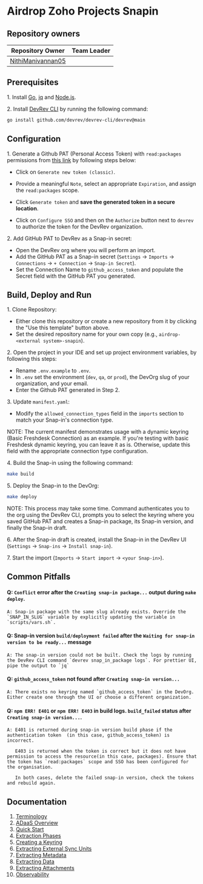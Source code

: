 # Airdrop Zoho Projects Snapin

## Repository owners

| Repository Owner | Team Leader |
| ---------------- | ----------- |
| [NithiManivannan05](https://github.com/NithiManivannan05)          |             |

## Prerequisites

1\. Install [Go](https://go.dev/doc/install), [jq](https://jqlang.github.io/jq/download/) and [Node.js](https://nodejs.org/en/download/package-manager).

2\. Install [DevRev CLI](https://github.com/devrev/devrev-cli) by running the following command:

```bash
go install github.com/devrev/devrev-cli/devrev@main
```

## Configuration

1\. Generate a Github PAT (Personal Access Token) with `read:packages` permissions from [this link](https://github.com/settings/tokens) by following steps below:

- Click on `Generate new token (classic)`.

- Provide a meaningful `Note`, select an appropriate `Expiration`, and assign the `read:packages` scope.

- Click `Generate token` and **save the generated token in a secure location**.

- Click on `Configure SSO` and then on the `Authorize` button next to `devrev` to authorize the token for the DevRev organization.

2\. Add GitHub PAT to DevRev as a Snap-in secret:

- Open the DevRev org where you will perform an import.
- Add the GitHub PAT as a Snap-in secret (`Settings` -> `Imports` -> `Connections` -> `+ Connection` -> `Snap-in Secret`).
- Set the Connection Name to `github_access_token` and populate the Secret field with the GitHub PAT you generated.

## Build, Deploy and Run

1\. Clone Repository:

- Either clone this repository or create a new repository from it by clicking the "Use this template" button above.
- Set the desired repository name for your own copy (e.g., `airdrop-<external system>-snapin`).

2\. Open the project in your IDE and set up project environment variables, by following this steps:

- Rename `.env.example` to `.env`.
- In `.env` set the environment (`dev`, `qa`, or `prod`), the DevOrg slug of your organization, and your email.
- Enter the Github PAT generated in Step 2.

3\. Update `manifest.yaml`:

- Modify the `allowed_connection_types` field in the `imports` section to match your Snap-in's connection type.

NOTE: The current manifest demonstrates usage with a dynamic keyring (Basic Freshdesk Connection) as an example. If you're testing with basic Freshdesk dynamic keyring, you can leave it as is. Otherwise, update this field with the appropriate connection type configuration.

4\. Build the Snap-in using the following command:

```bash
make build
```

5\. Deploy the Snap-in to the DevOrg:

```bash
make deploy
```

NOTE: This process may take some time. Command authenticates you to the org using the DevRev CLI, prompts you to select the keyring where you saved GitHub PAT and creates a Snap-in package, its Snap-in version, and finally the Snap-in draft.

6\. After the Snap-in draft is created, install the Snap-in in the DevRev UI (`Settings` -> `Snap-ins` -> `Install snap-in`).

7\. Start the import (`Imports` -> `Start import` -> `<your Snap-in>`).

## Common Pitfalls

#### Q: `Conflict` error after the `Creating snap-in package...` output during `make deploy`.

    A: Snap-in package with the same slug already exists. Override the `SNAP_IN_SLUG` variable by explicitly updating the variable in `scripts/vars.sh`.

#### Q: Snap-in version `build/deployment failed` after the `Waiting for snap-in version to be ready...` message

    A: The snap-in version could not be built. Check the logs by running the DevRev CLI command `devrev snap_in_package logs`. For prettier UI, pipe the output to `jq`

#### Q: `github_access_token` not found after `Creating snap-in version...`

    A: There exists no keyring named `github_access_token` in the DevOrg. Either create one through the UI or choose a different organization.

#### Q: `npm ERR! E401` or `npm ERR! E403` in build logs. `build_failed` status after `Creating snap-in version...`.

    A: E401 is returned during snap-in version build phase if the authentication token  (in this case, github_access_token) is incorrect.

       E403 is returned when the token is correct but it does not have permission to access the resource(in this case, packages). Ensure that the token has `read:packages` scope and SSO has been configured for the organisation.

       In both cases, delete the failed snap-in version, check the tokens and rebuild again.

## Documentation

1. [Terminology](docs/00-terminology)
2. [ADaaS Overview](docs/01-adaas_overview)
3. [Quick Start](docs/02-quick_start)
4. [Extraction Phases](docs/03-extraction_phases)
5. [Creating a Keyring](docs/04-creating_a_keyring)
6. [Extracting External Sync Units](docs/05-extracting_external_sync_units)
7. [Extracting Metadata](docs/06-extracting_metadata)
8. [Extracting Data](docs/07-extracting_data)
9. [Extracting Attachments](docs/08-extracting_attachments)
10. [Observability](docs/09-observability)
